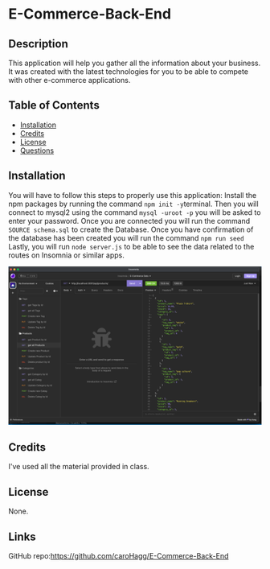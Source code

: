 # E-Commerce-Back-End

## Description
This application will help you gather all the information about your business. It was created with the latest technologies for you to be able to compete with other e-commerce applications. 


## Table of Contents 

- [Installation](#installation)
- [Credits](#credits)
- [License](#license)
- [Questions](#questions)

## Installation 

You will have to follow this steps to properly use this application:
Install the npm packages by running the command  `npm init -y`terminal.
Then you will connect to mysql2 using the command `mysql -uroot -p` you will be asked to enter your password.
Once you are connected you will run the command `SOURCE schema.sql` to create the Database.
Once you have confirmation of the database has been created you will run the command `npm run seed`
Lastly, you will run `node server.js` to be able to see the data related to the routes on Insomnia or similar apps. 


![Screenshot of insomnia](./images/InsomniaScreenshot.png)

## Credits

I've used all the material provided in class.

## License
None.

## Links

GitHub repo:https://github.com/caroHagg/E-Commerce-Back-End


